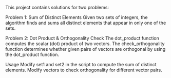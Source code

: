 This project contains solutions for two problems:

Problem 1: Sum of Distinct Elements
Given two sets of integers, the algorithm finds and sums all distinct elements that appear in only one of the sets.

Problem 2: Dot Product & Orthogonality Check
The dot_product function computes the scalar (dot) product of two vectors.
The check_orthogonality function determines whether given pairs of vectors are orthogonal by using the dot_product function.

Usage
Modify set1 and set2 in the script to compute the sum of distinct elements.
Modify vectors to check orthogonality for different vector pairs.

